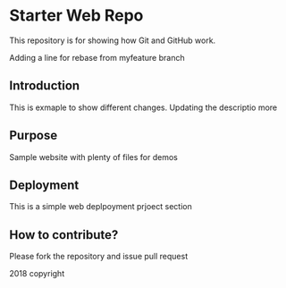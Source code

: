 # Starter Web Repo

This repository is for showing how Git and GitHub work.

Adding a line for rebase from myfeature branch

## Introduction

This is exmaple to show different changes. Updating the descriptio more

## Purpose

Sample website with plenty of files for demos

## Deployment

This is a simple web deplpoyment prjoect section

## How to contribute?

Please fork the repository and issue pull request

2018 copyright